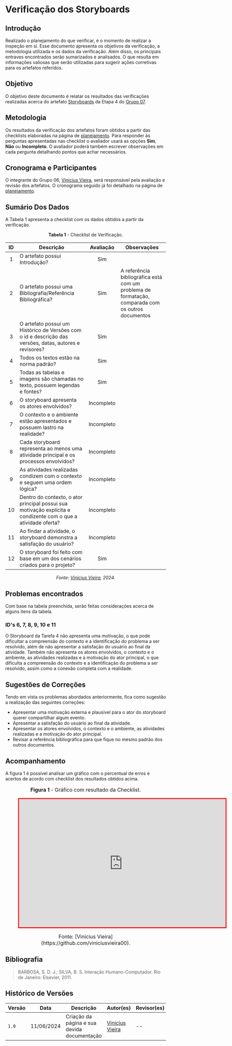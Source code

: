 # Verificação dos Storyboards

## Introdução

Realizado o planejamento do que verificar, é o momento de realizar a inspeção em si. Esse documento apresenta os objetivos da verificação, a metodologia utilizada e os dados da verificação. Além disso, os principais entraves encontrados serão sumarizados e analisados. O que resulta em informações valiosas que serão utilizadas para sugerir ações corretivas para os artefatos referidos.

## Objetivo

O objetivo deste documento é relatar os resultados das verificações realizadas acerca do artefato [Storyboards](https://interacao-humano-computador.github.io/2024.1-CBMERJ/design_avaliacao_desenvolvimento/nivel_1/story_board/storyboards/) da Etapa 4 do [Grupo 07](https://interacao-humano-computador.github.io/2024.1-CBMERJ/).

## Metodologia

Os resultados da verificação dos artefatos foram obtidos a partir das checklists elaboradas na página de [planejamento](./planejamento-verificacao-etapa-4). Para responder às perguntas apresentadas nas checklist o avaliador usará as opções **Sim**, **Não** ou **Incompleto**. O avaliador poderá também escrever observações em cada pergunta detalhando pontos que achar necessários.

## Cronograma e Participantes

O integrante do Grupo 06, [Vinicius Vieira](https://github.com/viniciusvieira00), será responsável pela avaliação e revisão dos artefatos. O cronograma seguido já foi detalhado na página de [planejamento](./planejamento-verificacao-etapa-4).

## Sumário Dos Dados

A Tabela 1 apresenta a checklist com os dados obtidos a partir da verificação.

<center>

**Tabela 1** - Checklist de Verificação.

|  ID   | Descrição                                                                                                      | Avaliação  | Observações                                                                                       |
| :---: | -------------------------------------------------------------------------------------------------------------- | :--------: | ------------------------------------------------------------------------------------------------- |
|   1   | O artefato possui Introdução?                                                                                  |    Sim     |                                                                                                   |
|   2   | O artefato possui uma Bibliografia/Referência Bibliográfica?                                                   |    Sim     | A referência bibliográfica está com um problema de formatação, comparada com os outros documentos |
|   3   | O artefato possui um Histórico de Versões com o id e descrição das versões, datas, autores e revisores?        |    Sim     |                                                                                                   |
|   4   | Todos os textos estão na norma padrão?                                                                         |    Sim     |                                                                                                   |
|   5   | Todas as tabelas e imagens são chamadas no texto, possuem legendas e fontes?                                   |    Sim     |                                                                                                   |
|   6   | O storyboard apresenta os atores envolvidos?                                                                   |    Incompleto     |                                                                                                   |
|   7   | O contexto e o ambiente estão apresentados e possuem lastro na realidade?                                      |    Incompleto     |                                                                                                   |
|   8   | Cada storyboard representa ao menos uma atividade principal e os processos envolvidos?                         |    Incompleto     |                                                                                                   |
|   9   | As atividades realizadas condizem com o contexto e seguem uma ordem lógica?                                    |    Incompleto     |                                                                                                   |
|  10   | Dentro do contexto, o ator principal possui sua motivação explícita e condizente com o que a atividade oferta? | Incompleto |                                                                                                   |
|  11   | Ao findar a atividade, o storyboard demonstra a satisfação do usuário?                                         | Incompleto |                                                                                                   |
|  12   | O storyboard foi feito com base em um dos cenários criados para o projeto?                                     |    Sim     |                                                                                                   |

_Fonte: [Vinicius Vieira](https://github.com/viniciusvieira00), 2024._

</center>

## Problemas encontrados

Com base na tabela preenchida, serão feitas considerações acerca de alguns itens da tabela.

### ID's 6, 7, 8, 9, 10 e 11

O Storyboard da Tarefa 4 não apresenta uma motivação, o que pode dificultar a compreensão do contexto e a identificação do problema a ser resolvido, além de não apresentar a satisfação do usuário ao final da atividade. Também não apresenta os atores envolvidos, o contexto e o ambiente, as atividades realizadas e a motivação do ator principal, o que dificulta a compreensão do contexto e a identificação do problema a ser resolvido, assim como a conexão completa com a realidade.

## Sugestões de Correções

Tendo em vista os problemas abordados anteriormente, fica como sugestão a realização das seguintes correções:

- Apresentar uma motivação externa e plausível para o ator do storyboard querer compartilhar algum evento.
- Apresentar a satisfação do usuário ao final da atividade.
- Apresentar os atores envolvidos, o contexto e o ambiente, as atividades realizadas e a motivação do ator principal.
- Revisar a referência bibliográfica para que fique no mesmo padrão dos outros documentos.

## Acompanhamento

A figura 1 é possível analisar um gráfico com o percentual de erros e acertos de acordo com checklist dos resultados obtidos acima.

<figure markdown>
<font size="3"><p style="text-align: center"><b>Figura 1</b> - Gráfico com resultado da Checklist.</p></font>
<iframe style="border:3px solid red" width="648" height="401" seamless frameborder="0" scrolling="no" src="https://docs.google.com/spreadsheets/d/e/2PACX-1vR3MVzA3YqsA9BFsnNEfxxqoXiAKdV707I1Fk9otAVU83qTtaSDkRSKTJ8P2xds5-3OuzFI9jHjTdRM/pubchart?oid=282101453&amp;format=interactive"></iframe><figcaption><font size="3"><p style="text-align: center">Fonte: [Vinicius Vieira](https://github.com/viniciusvieira00).</p></font></figcaption>
</figure>

## Bibliografia

> BARBOSA, S. D. J.; SILVA, B. S. Interação Humano-Computador. Rio de Janeiro: Elsevier, 2011.

## Histórico de Versões

| Versão | Data       | Descrição                                   | Autor(es)                                              | Revisor(es) |
| ------ | ---------- | ------------------------------------------- | ------------------------------------------------------ | ----------- |
| `1.0`  | 11/06/2024 | Criação da página e sua devida documentação | [Vinicius Vieira](https://github.com/viniciusvieira00) | --          |